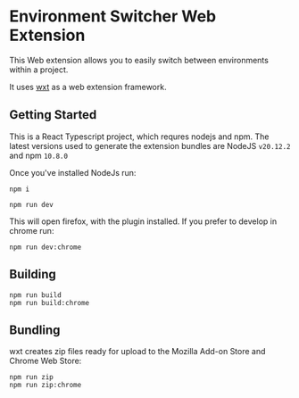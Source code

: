 # Environment Switcher Web Extension

This Web extension allows you to easily switch between environments within a project.

It uses [wxt](https://wxt.dev) as a web extension framework.

## Getting Started

This is a React Typescript project, which requres nodejs and npm. The latest versions used to generate the extension bundles are NodeJS `v20.12.2` and npm `10.8.0`

Once you've installed NodeJs run:
```
npm i

npm run dev
```

This will open firefox, with the plugin installed. If you prefer to develop in chrome run:

```
npm run dev:chrome
```

## Building

```
npm run build
npm run build:chrome
```

## Bundling

wxt creates zip files ready for upload to the Mozilla Add-on Store and Chrome Web Store:

```
npm run zip
npm run zip:chrome
```
